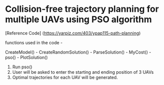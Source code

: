 # Collision-free trajectory planning for multiple UAVs using PSO algorithm

[Reference Code] (https://yarpiz.com/403/ypap115-path-planning)

functions used in the code -

CreateModel() - 
CreateRandomSolution() -
ParseSolution() -
MyCost() -
pso() -
PlotSolution()

1) Run pso()
2) User will be asked to enter the starting and ending position of 3 UAVs
3) Optimal trajectories for each UAV will be generated.
